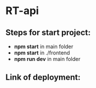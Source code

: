 # RT-api

## Steps for start project:

* **npm start** in main folder
* **npm start** in ./frontend
* **npm run dev** in main folder

## Link of deployment:
